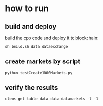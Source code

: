 # how to run
## build and deploy
build the cpp code and deploy it to blockchain:  
```
sh build.sh data dataexchange
```
## create markets by script
```
python testCreate1000Markets.py
```

## verify the results
```
cleos get table data data datamarkets -l -1
```
